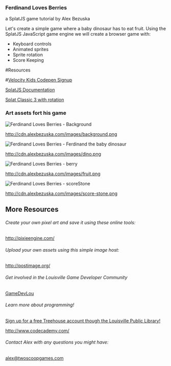 ### Ferdinand Loves Berries
a SplatJS game tutorial by Alex Bezuska


Let's create a simple game where a baby dinosaur has to eat fruit. Using the SplatJS JavaScript game engine we will create a browser game with:

- Keyboard controls
- Animated sprites
- Sprite rotation
- Score Keeping


#Resources

#[Velocity Kids Codepen Signup](https://docs.google.com/forms/d/1PLbxnpzasREP0YvWKkCPQcf-4G1P_VUwmxE0YB9Vk-E/viewform)


[SplatJS Documentation](http://splatjs.github.io/)

[Splat Classic 3 with rotation](http://cdn.alexbezuska.com/js/splat-3.0.2.min.js)

### Art assets fort his game
![Ferdinand Loves Berries - Background ](http://cdn.alexbezuska.com/images/background.png)

http://cdn.alexbezuska.com/images/background.png

![Ferdinand Loves Berries - Ferdinand the baby dinosaur ](http://cdn.alexbezuska.com/images/dino.png)

http://cdn.alexbezuska.com/images/dino.png

![Ferdinand Loves Berries - berry ](http://cdn.alexbezuska.com/images/fruit.png)

http://cdn.alexbezuska.com/images/fruit.png


![Ferdinand Loves Berries - scoreStone ](http://cdn.alexbezuska.com/images/score-stone.png)

http://cdn.alexbezuska.com/images/score-stone.png

## More Resources

###### Create your own pixel art and save it using these online tools:
http://pixieengine.com/

###### Upload your own assets using this simple image host:
http://postimage.org/


###### Get involved in the Louisville Game Developer Community
[GameDevLou](http://www.gamedevlou.org)


###### Learn more about programming!
[Sign up for a free Treehouse account though the Louisville Public Library!](http://www.lfpl.org/treehouse/)

http://www.codecademy.com/


###### Contact Alex with any questions you might have:
[alex@twoscoopgames.com](mailto:alex@twoscoopgames.com)

